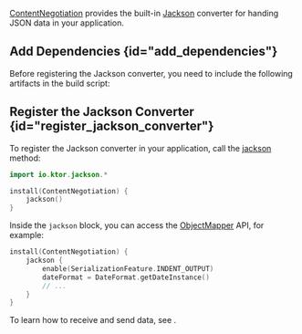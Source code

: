 [//]: # (title: Jackson)

[ContentNegotiation](serialization.md) provides the built-in [Jackson](https://github.com/FasterXML/jackson) converter for handing JSON data in your application. 

## Add Dependencies {id="add_dependencies"}
Before registering the Jackson converter, you need to include the following artifacts in the build script:
<var name="artifact_name" value="ktor-jackson"/>
<include src="lib.md" include-id="add_ktor_artifact"/>


## Register the Jackson Converter {id="register_jackson_converter"}
To register the Jackson converter in your application, call the [jackson](https://api.ktor.io/%ktor_version%/io.ktor.jackson/jackson.html) method:
```kotlin
import io.ktor.jackson.*

install(ContentNegotiation) {
    jackson()
}
```
Inside the `jackson` block, you can access the [ObjectMapper](https://fasterxml.github.io/jackson-databind/javadoc/2.9/com/fasterxml/jackson/databind/ObjectMapper.html) API, for example:
```kotlin
install(ContentNegotiation) {
    jackson {
        enable(SerializationFeature.INDENT_OUTPUT)
        dateFormat = DateFormat.getDateInstance()
        // ...
    }
}
```
To learn how to receive and send data, see [](serialization.md#receive_send_data).
